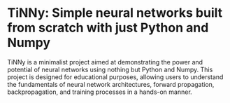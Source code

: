 # TiNNy: Simple neural networks built from scratch with just Python and Numpy

TiNNy is a minimalist project aimed at demonstrating the power and potential of neural networks using nothing but Python and Numpy. This project is designed for educational purposes, allowing users to understand the fundamentals of neural network architectures, forward propagation, backpropagation, and training processes in a hands-on manner.